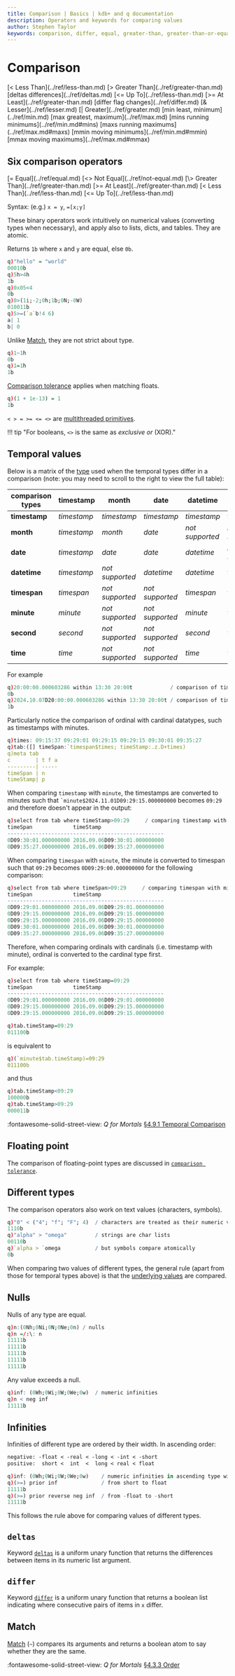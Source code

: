 ```yaml
---
title: Comparison | Basics | kdb+ and q documentation
description: Operators and keywords for comparing values
author: Stephen Taylor
keywords: comparison, differ, equal, greater-than, greater-than-or-equal, kdb+, less-than, less-than-or-equal, match, not-equal, operators, q
---
```

# Comparison






<div markdown="1" class="typewriter">
[<     Less Than](../ref/less-than.md)            [>     Greater Than](../ref/greater-than.md)             [deltas  differences](../ref/deltas.md)
[<=    Up To](../ref/less-than.md)                [>=    At Least](../ref/greater-than.md)                 [differ  flag changes](../ref/differ.md)
[&     Lesser](../ref/lesser.md)               [|     Greater](../ref/greater.md)
[min   least, minimum](../ref/min.md)       [max   greatest, maximum](../ref/max.md)
[mins  running minimums](../ref/min.md#mins)     [maxs  running maximums](../ref/max.md#maxs)
[mmin  moving minimums](../ref/min.md#mmin)      [mmax  moving maximums](../ref/max.md#mmax)
</div>


## Six comparison operators

<div markdown="1" class="typewriter">
[=  Equal](../ref/equal.md)            [<>  Not Equal](../ref/not-equal.md)
[\>  Greater Than](../ref/greater-than.md)     [>=  At Least](../ref/greater-than.md)
[<  Less Than](../ref/less-than.md)        [<=  Up To](../ref/less-than.md)
</div>

Syntax: (e.g.) `x = y`, `=[x;y]`

These binary operators work intuitively on numerical values (converting types when necessary), and apply also to lists, dicts, and tables.
They are atomic.

Returns `1b` where `x` and `y` are equal, else `0b`. 

```q
q)"hello" = "world"
00010b
q)5h>4h
1b
q)0x05<4
0b
q)0>(1i;-2;0h;1b;0N;-0W)
010011b
q)5>=(`a`b!4 6)
a| 1
b| 0
```

Unlike [Match](../ref/match.md), they are not strict about type.

```q
q)1~1h
0b
q)1=1h
1b
```

[Comparison tolerance](precision.md#comparison-tolerance) applies when matching floats.

```q
q)(1 + 1e-13) = 1
1b
```

`< > = >= <= <>` are [multithreaded primitives](../kb/mt-primitives.md).

!!! tip "For booleans, `<>` is the same as _exclusive or_ (XOR)."


## Temporal values 

Below is a matrix of the [type](datatypes.md) used when the temporal types differ in a comparison (note: you may need to scroll to the right to view the full table):

| comparison types | **timestamp** | **month**       | **date**        | **datetime** | **timespan**    | **minute** | **second** | **time** |
| ---              | ---           | ---             | ---             | ---          | ---             | ---        | ---        | ---      |
| **timestamp**    | _timestamp_   | _timestamp_     | _timestamp_     | _timestamp_  | _timespan_      | _minute_   | _second_   | _time_   |
| **month**        | _timestamp_   | _month_         | _date_          | _not supported_ | _not supported_ | _not supported_ |_not supported_   | _not supported_ |
| **date**         | _timestamp_   | _date_          | _date_          | _datetime_   | _not supported_ | _not supported_ |_not supported_   | _not supported_ |
| **datetime**     | _timestamp_   | _not supported_ | _datetime_      | _datetime_   | _timespan_      | _minute_   | _second_   | _time_   |
| **timespan**     | _timespan_    | _not supported_ | _not supported_ | _timespan_   | _timespan_      | _timespan_ | _timespan_ | _timespan_ |
| **minute**       | _minute_      | _not supported_ | _not supported_ | _minute_     | _timespan_      | _minute_   | _second_   | _time_   |
| **second**       | _second_      | _not supported_ | _not supported_ | _second_     | _timespan_      | _second_   | _second_   | _time_   |
| **time**         | _time_        | _not supported_ | _not supported_ | _time_       | _timespan_      | _time_     | _time_     | _time_   |

For example
```q
q)20:00:00.000603286 within 13:30 20:00t            / comparison of timespan and time, time converted to timespan values 0D13:30:00.000000000 0D20:00:00.000000000
0b
q)2024.10.07D20:00:00.000603286 within 13:30 20:00t / comparison of timestamp and time, timestamp converted to time value 20:00:00.000
1b
```

Particularly notice the comparison of ordinal with cardinal datatypes, such as timestamps with minutes.

```q
q)times: 09:15:37 09:29:01 09:29:15 09:29:15 09:30:01 09:35:27
q)tab:([] timeSpan:`timespan$times; timeStamp:.z.D+times)
q)meta tab
c        | t f a
---------| -----
timeSpan | n
timeStamp| p
```

When comparing `timestamp` with `minute`, the timestamps are converted to minutes such that `` `minute$2024.11.01D09:29:15.000000000 `` becomes `09:29` and therefore doesn't appear in the output:

```q
q)select from tab where timeStamp>09:29     / comparing timestamp with minute
timeSpan             timeStamp
--------------------------------------------------
0D09:30:01.000000000 2016.09.06D09:30:01.000000000
0D09:35:27.000000000 2016.09.06D09:35:27.000000000
```

When comparing `timespan` with `minute`, the minute is converted to timespan such that `09:29` becomes `0D09:29:00.000000000` for the following comparison:

```q
q)select from tab where timeSpan>09:29     / comparing timespan with minute
timeSpan             timeStamp
--------------------------------------------------
0D09:29:01.000000000 2016.09.06D09:29:01.000000000
0D09:29:15.000000000 2016.09.06D09:29:15.000000000
0D09:29:15.000000000 2016.09.06D09:29:15.000000000
0D09:30:01.000000000 2016.09.06D09:30:01.000000000
0D09:35:27.000000000 2016.09.06D09:35:27.000000000
```

Therefore, when comparing ordinals with cardinals (i.e. timestamp with minute), ordinal is converted to the cardinal type first. 

For example:
```q
q)select from tab where timeStamp=09:29
timeSpan             timeStamp
--------------------------------------------------
0D09:29:01.000000000 2016.09.06D09:29:01.000000000
0D09:29:15.000000000 2016.09.06D09:29:15.000000000
0D09:29:15.000000000 2016.09.06D09:29:15.000000000

q)tab.timeStamp=09:29
011100b
```

is equivalent to

```q
q)(`minute$tab.timeStamp)=09:29
011100b
```
and thus
```q
q)tab.timeStamp<09:29
100000b
q)tab.timeStamp>09:29
000011b
```

:fontawesome-solid-street-view: 
_Q for Mortals_
[§4.9.1 Temporal Comparison](/q4m3/4_Operators/#491-temporal-comparison)

## Floating point

The comparison of floating-point types are discussed in [`comparison tolerance`](precision.md#comparison-tolerance).

## Different types

The comparison operators also work on text values (characters, symbols).

```q
q)"0" < ("4"; "f"; "F"; 4)  / characters are treated as their numeric value
1110b
q)"alpha" > "omega"         / strings are char lists
00110b
q)`alpha > `omega           / but symbols compare atomically
0b
```

When comparing two values of different types, the general rule (apart from those for temporal types above) is that the [underlying values](glossary.md#underlying-value) are compared. 


## Nulls

Nulls of any type are equal. 

```q
q)n:(0Nh;0Ni;0N;0Ne;0n) / nulls
q)n =/:\: n
11111b
11111b
11111b
11111b
11111b
```

Any value exceeds a null.

```q
q)inf: (0Wh;0Wi;0W;0We;0w)  / numeric infinities
q)n < neg inf
11111b
```

## Infinities

Infinities of different type are ordered by their width. 
In ascending order:

```txt
negative: -float < -real < -long < -int < -short
positive:  short <  int  <  long < real < float 
```

```q
q)inf: (0Wh;0Wi;0W;0We;0w)    / numeric infinities in ascending type width
q)(>=) prior inf              / from short to float
11111b
q)(>=) prior reverse neg inf  / from -float to -short
11111b
```

This follows the rule above for comparing values of different types.


## `deltas`

Keyword [`deltas`](../ref/deltas.md) is a uniform unary function that returns the differences between items in its numeric list argument.


## `differ` 

Keyword [`differ`](../ref/differ.md) is a uniform unary function that returns a boolean list indicating where consecutive pairs of items in `x` differ.


## Match

[Match](../ref/match.md) (`~`) compares its arguments and returns a boolean atom to say whether they are the same.


:fontawesome-solid-street-view:
_Q for Mortals_
[§4.3.3 Order](/q4m3/4_Operators/#433-order)

